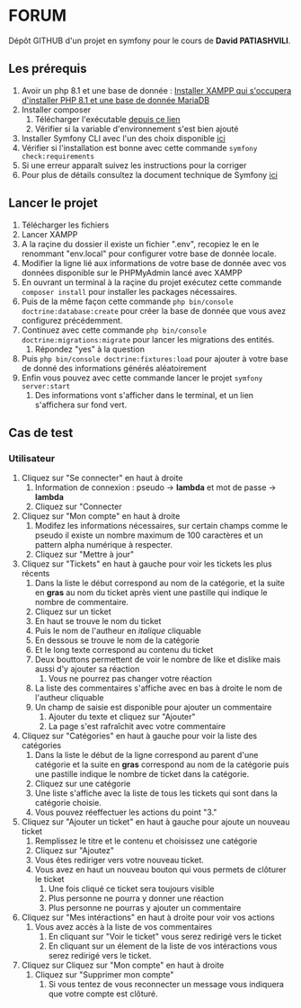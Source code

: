 # FORUM
 
Dépôt GITHUB d'un projet en symfony pour le cours de **David PATIASHVILI**.

## Les prérequis

1. Avoir un php 8.1 et une base de donnée : [Installer XAMPP qui s'occupera d'installer PHP 8.1 et une base de donnée MariaDB](https://www.apachefriends.org/fr/index.html )
2. Installer composer
    1. Télécharger l'exécutable [depuis ce lien](https://getcomposer.org/download/)
    2. Vérifier si la variable d'environnement s'est bien ajouté
3. Installer Symfony CLI avec l'un des choix disponible [ici](https://symfony.com/download)
4. Vérifier si l'installation est bonne avec cette commande `symfony check:requirements`
5. Si une erreur apparaît suivez les instructions pour la corriger
6. Pour plus de détails consultez la document technique de Symfony [ici](https://symfony.com/doc/current/setup.html)

## Lancer le projet

1. Télécharger les fichiers
2. Lancer XAMPP
3. A la raçine du dossier il existe un fichier ".env", recopiez le en le renommant "env.local" pour configurer votre base de donnée locale.
4. Modifier la ligne lié aux informations de votre base de donnée avec vos données disponible sur le PHPMyAdmin lancé avec XAMPP
5. En ouvrant un terminal à la raçine du projet exécutez cette commande `composer install` pour installer les packages nécessaires.
6. Puis de la même façon cette commande `php bin/console doctrine:database:create` pour créer la base de donnée que vous avez configurez précédemment.
7. Continuez avec cette commande `php bin/console doctrine:migrations:migrate` pour lancer les migrations des entités.
    1. Répondez "yes" à la question
8. Puis `php bin/console doctrine:fixtures:load` pour ajouter à votre base de donné des informations générés aléatoirement
9. Enfin vous pouvez avec cette commande lancer le projet `symfony server:start`
    1. Des informations vont s'afficher dans le terminal, et un lien s'affichera sur fond vert.
    
## Cas de test

### Utilisateur

1. Cliquez sur "Se connecter" en haut à droite
    1. Information de connexion : pseudo -> **lambda** et mot de passe -> **lambda**
    2. Cliquez sur "Connecter
2. Cliquez sur "Mon compte" en haut à droite
    1. Modifez les informations nécessaires, sur certain champs comme le pseudo il existe un nombre maximum de 100 caractères et un pattern alpha numérique à respecter.
    2. Cliquez sur "Mettre à jour"
3. Cliquez sur "Tickets" en haut à gauche pour voir les tickets les plus récents
    1. Dans la liste le début correspond au nom de la catégorie, et la suite en **gras** au nom du ticket après vient une pastille qui indique le nombre de commentaire.
    2. Cliquez sur un ticket
    3. En haut se trouve le nom du ticket
    4. Puis le nom de l'autheur en *italique* cliquable
    5. En dessous se trouve le nom de la catégorie
    6. Et le long texte correspond au contenu du ticket
    7. Deux bouttons permettent de voir le nombre de like et dislike mais aussi d'y ajouter sa réaction
        1. Vous ne pourrez pas changer votre réaction
    8. La liste des commentaires s'affiche avec en bas à droite le nom de l'autheur cliquable
    9. Un champ de saisie est disponible pour ajouter un commentaire
        1. Ajouter du texte et cliquez sur "Ajouter"
        2. La page s'est rafraîchit avec votre commentaire
4. Cliquez sur "Catégories" en haut à gauche pour voir la liste des catégories
    1. Dans la liste le début de la ligne correspond au parent d'une catégorie et la suite en **gras** correspond au nom de la catégorie puis une pastille indique le nombre de ticket dans la catégorie.
    2. Cliquez sur une catégorie
    3. Une liste s'affiche avec la liste de tous les tickets qui sont dans la catégorie choisie.
    4. Vous pouvez réeffectuer les actions du point "3."
5. Cliquez sur "Ajouter un ticket" en haut à gauche pour ajoute un nouveau ticket
    1. Remplissez le titre et le contenu et choisissez une catégorie
    2. Cliquez sur "Ajoutez"
    3. Vous êtes rediriger vers votre nouveau ticket.
    4. Vous avez en haut un nouveau bouton qui vous permets de clôturer le ticket
        1. Une fois cliqué ce ticket sera toujours visible
        2. Plus personne ne pourra y donner une réaction
        3. Plus personne ne pourras y ajouter un commentaire
6. Cliquez sur "Mes intéractions" en haut à droite pour voir vos actions
    1. Vous avez accès à la liste de vos commentaires
        1. En cliquant sur "Voir le ticket" vous serez redirigé vers le ticket
        2. En cliquant sur un élement de la liste de vos intéractions vous serez redirigé vers le ticket.
7. Cliquez sur Cliquez sur "Mon compte" en haut à droite
    1. Cliquez sur "Supprimer mon compte"
        1. Si vous tentez de vous reconnecter un message vous indiquera que votre compte est clôturé.
